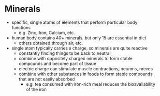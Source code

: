 # Minerals
- specific, single atoms of elements that perform particular body functions
	- e.g. Zinc, Iron, Calcium, etc.
- human body contains 40+ minerals, but only 15 are essential in diet
	- others obtained through air, etc.
- single atom typically carries a charge, so minerals are quite reactive
	- constantly finding things to be back to neutral
	- combine with oppositely charged minerals to form stable compounds and become part of tissue
	- electric charge can stimulate muscle contractions, neurons, nreves
	- combine with other substances in foods to form stable compounds that are not easily absorbed
		- e.g. tea consumed with iron-rich meal reduces the bioavailability of the iron